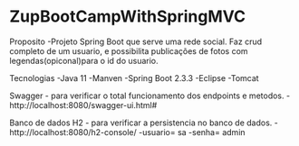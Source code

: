 # ZupBootCampWithSpringMVC

Proposito -Projeto Spring Boot que serve uma rede social. Faz crud completo de um usuario, e possibilita publicações de fotos com legendas(opiconal)para o id do usuario.

Tecnologias -Java 11 -Manven -Spring Boot 2.3.3 -Eclipse -Tomcat

Swagger - para verificar o total funcionamento dos endpoints e metodos. -http://localhost:8080/swagger-ui.html#

Banco de dados H2 - para verificar a persistencia no banco de dados. -http://localhost:8080/h2-console/ -usuario= sa -senha= admin
